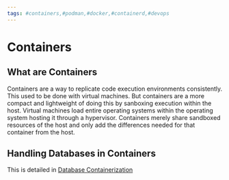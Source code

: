 ```yaml
---
tags: #containers,#podman,#docker,#containerd,#devops
---
```

# Containers

## What are Containers

Containers are a way to replicate code execution environments consistently. This used to be done with virtual machines. But containers are a more compact and lightweight of doing this by sanboxing execution within the host. Virtual machines load entire operating systems within the operating system hosting it through a hypervisor. Containers merely share sandboxed resources of the host and only add the differences needed for that container from the host.

## Handling Databases in Containers

This is detailed in [Database Containerization](database-continerization.md)

